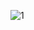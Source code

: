 ![1](https://user-images.githubusercontent.com/75490736/164040752-3a8608ba-05ae-4906-993a-7e38103e83b9.png)

